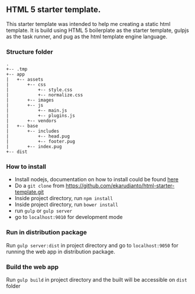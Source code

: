 ## HTML 5 starter template.

This starter template was intended to help me creating a static html template. It is build using HTML 5 boilerplate as the starter template, gulpjs as the task runner, and pug as the html template engine language.

### Structure folder

```
.
+-- .tmp
+-- app
|   +-- assets
|       +-- css
|           +-- style.css
|           +-- normalize.css
|       +-- images
|       +-- js
|           +-- main.js
|           +-- plugins.js
|       +-- vendors
|   +-- base
|       +-- includes
|           +-- head.pug
|           +-- footer.pug
|       +-- index.pug
+-- dist
```

### How to install

 - Install nodejs, documentation on how to install could be found [here](https://nodejs.org/)
 - Do a ```git clone``` from https://github.com/ekarudianto/html-starter-template.git
 - Inside project directory, run ```npm install```
 - Inside project directory, run ```bower install```
 - run ```gulp``` or ```gulp server```
 - go to ```localhost:9010``` for development mode

### Run in distribution package

Run ```gulp server:dist``` in project directory and go to ```localhost:9050``` for running the web app in distribution package.

### Build the web app

Run ```gulp build``` in project directory and the built will be accessible on ```dist``` folder